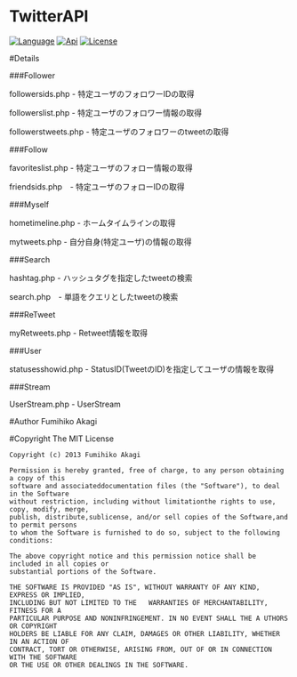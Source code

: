 # TwitterAPI
[![Language](http://img.shields.io/badge/language-php-orange.svg?style=flat)](http://php.net)
[![Api](https://img.shields.io/badge/api-v1.1-blue.svg?style=flat)](https://dev.twitter.com/rest/public)
[![License](https://img.shields.io/badge/license-MIT-lightgrey.svg?style=flat)](http://opensource.org/licenses/MIT)


#Details

###Follower

followersids.php - 特定ユーザのフォロワーIDの取得

followerslist.php - 特定ユーザのフォロワー情報の取得

followerstweets.php - 特定ユーザのフォロワーのtweetの取得

###Follow

favoriteslist.php - 特定ユーザのフォロー情報の取得

friendsids.php　- 特定ユーザのフォローIDの取得

###Myself

hometimeline.php - ホームタイムラインの取得

mytweets.php - 自分自身(特定ユーザ)の情報の取得

###Search

hashtag.php - ハッシュタグを指定したtweetの検索

search.php　- 単語をクエリとしたtweetの検索

###ReTweet

myRetweets.php - Retweet情報を取得

###User

statusesshowid.php - StatusID(TweetのID)を指定してユーザの情報を取得

###Stream

UserStream.php - UserStream

#Author
Fumihiko Akagi

#Copyright
    The MIT License

    Copyright (c) 2013 Fumihiko Akagi

    Permission is hereby granted, free of charge, to any person obtaining a copy of this
    software and associateddocumentation files (the "Software"), to deal in the Software
    without restriction, including without limitationthe rights to use, copy, modify, merge,
    publish, distribute,sublicense, and/or sell copies of the Software,and to permit persons
    to whom the Software is furnished to do so, subject to the following conditions:

    The above copyright notice and this permission notice shall be included in all copies or 
    substantial portions of the Software.

    THE SOFTWARE IS PROVIDED "AS IS", WITHOUT WARRANTY OF ANY KIND, EXPRESS OR IMPLIED, 
    INCLUDING BUT NOT LIMITED TO THE   WARRANTIES OF MERCHANTABILITY, FITNESS FOR A
    PARTICULAR PURPOSE AND NONINFRINGEMENT. IN NO EVENT SHALL THE A UTHORS OR COPYRIGHT
    HOLDERS BE LIABLE FOR ANY CLAIM, DAMAGES OR OTHER LIABILITY, WHETHER IN AN ACTION OF
    CONTRACT, TORT OR OTHERWISE, ARISING FROM, OUT OF OR IN CONNECTION WITH THE SOFTWARE
    OR THE USE OR OTHER DEALINGS IN THE SOFTWARE.
